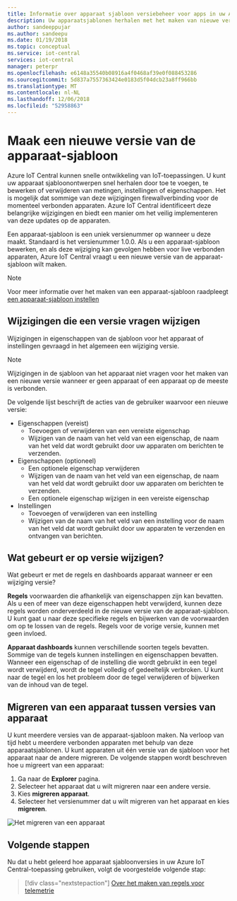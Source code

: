 ```yaml
---
title: Informatie over apparaat sjabloon versiebeheer voor apps in uw Azure IoT Central | Microsoft Docs
description: Uw apparaatsjablonen herhalen met het maken van nieuwe versies en zonder enige impact op uw live verbonden apparaten
author: sandeeppujar
ms.author: sandeepu
ms.date: 01/19/2018
ms.topic: conceptual
ms.service: iot-central
services: iot-central
manager: peterpr
ms.openlocfilehash: e6148a35540b08916a4f0468af39e0f088453286
ms.sourcegitcommit: 5d837a7557363424e0183d5f04dcb23a8ff966bb
ms.translationtype: MT
ms.contentlocale: nl-NL
ms.lasthandoff: 12/06/2018
ms.locfileid: "52958863"
---
```

# <a name="create-a-new-device-template-version"></a>Maak een nieuwe versie van de apparaat-sjabloon

Azure IoT Central kunnen snelle ontwikkeling van IoT-toepassingen. U kunt uw apparaat sjabloonontwerpen snel herhalen door toe te voegen, te bewerken of verwijderen van metingen, instellingen of eigenschappen. Het is mogelijk dat sommige van deze wijzigingen firewallverbinding voor de momenteel verbonden apparaten. Azure IoT Central identificeert deze belangrijke wijzigingen en biedt een manier om het veilig implementeren van deze updates op de apparaten.

Een apparaat-sjabloon is een uniek versienummer op wanneer u deze maakt. Standaard is het versienummer 1.0.0. Als u een apparaat-sjabloon bewerken, en als deze wijziging kan gevolgen hebben voor live verbonden apparaten, Azure IoT Central vraagt u een nieuwe versie van de apparaat-sjabloon wilt maken.

> [!NOTE]
> Voor meer informatie over het maken van een apparaat-sjabloon raadpleegt [een apparaat-sjabloon instellen](howto-set-up-template.md)

## <a name="changes-that-prompt-a-version-change"></a>Wijzigingen die een versie vragen wijzigen

Wijzigingen in eigenschappen van de sjabloon voor het apparaat of instellingen gevraagd in het algemeen een wijziging versie.

> [!NOTE]
> Wijzigingen in de sjabloon van het apparaat niet vragen voor het maken van een nieuwe versie wanneer er geen apparaat of een apparaat op de meeste is verbonden.

De volgende lijst beschrijft de acties van de gebruiker waarvoor een nieuwe versie:

* Eigenschappen (vereist)
    * Toevoegen of verwijderen van een vereiste eigenschap
    * Wijzigen van de naam van het veld van een eigenschap, de naam van het veld dat wordt gebruikt door uw apparaten om berichten te verzenden.
*  Eigenschappen (optioneel)
    * Een optionele eigenschap verwijderen
    * Wijzigen van de naam van het veld van een eigenschap, de naam van het veld dat wordt gebruikt door uw apparaten om berichten te verzenden.
    * Een optionele eigenschap wijzigen in een vereiste eigenschap
*  Instellingen
    * Toevoegen of verwijderen van een instelling
    * Wijzigen van de naam van het veld van een instelling voor de naam van het veld dat wordt gebruikt door uw apparaten te verzenden en ontvangen van berichten.

## <a name="what-happens-on-version-change"></a>Wat gebeurt er op versie wijzigen?

Wat gebeurt er met de regels en dashboards apparaat wanneer er een wijziging versie?

**Regels** voorwaarden die afhankelijk van eigenschappen zijn kan bevatten. Als u een of meer van deze eigenschappen hebt verwijderd, kunnen deze regels worden onderverdeeld in de nieuwe versie van de apparaat-sjabloon. U kunt gaat u naar deze specifieke regels en bijwerken van de voorwaarden om op te lossen van de regels. Regels voor de vorige versie, kunnen met geen invloed.

**Apparaat dashboards** kunnen verschillende soorten tegels bevatten. Sommige van de tegels kunnen instellingen en eigenschappen bevatten. Wanneer een eigenschap of de instelling die wordt gebruikt in een tegel wordt verwijderd, wordt de tegel volledig of gedeeltelijk verbroken. U kunt naar de tegel en los het probleem door de tegel verwijderen of bijwerken van de inhoud van de tegel.

## <a name="migrate-a-device-across-device-template-versions"></a>Migreren van een apparaat tussen versies van apparaat

U kunt meerdere versies van de apparaat-sjabloon maken. Na verloop van tijd hebt u meerdere verbonden apparaten met behulp van deze apparaatsjablonen. U kunt apparaten uit één versie van de sjabloon voor het apparaat naar de andere migreren. De volgende stappen wordt beschreven hoe u migreert van een apparaat:

1. Ga naar de **Explorer** pagina.
1. Selecteer het apparaat dat u wilt migreren naar een andere versie.
1. Kies **migreren apparaat**.
1. Selecteer het versienummer dat u wilt migreren van het apparaat en kies **migreren**.

![Het migreren van een apparaat](media/howto-version-devicetemplate/pick-version.png)

## <a name="next-steps"></a>Volgende stappen

Nu dat u hebt geleerd hoe apparaat sjabloonversies in uw Azure IoT Central-toepassing gebruiken, volgt de voorgestelde volgende stap:

> [!div class="nextstepaction"]
> [Over het maken van regels voor telemetrie](howto-create-telemetry-rules.md)